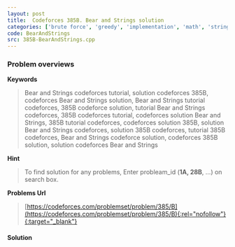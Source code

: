 ```yaml
---
layout: post
title:  Codeforces 385B. Bear and Strings solution
categories: ['brute force', 'greedy', 'implementation', 'math', 'strings']
code: BearAndStrings
src: 385B-BearAndStrings.cpp
---
```

### **Problem overviews**

**Keywords**
> Bear and Strings codeforces tutorial, solution codeforces 385B, codeforces Bear and Strings solution, Bear and Strings tutorial codeforces, 385B codeforce solution, tutorial Bear and Strings codeforces, 385B codeforces tutorial, codeforces solution Bear and Strings, 385B tutorial codeforces, codeforces solution 385B, solution Bear and Strings codeforces, solution 385B codeforces, tutorial 385B codeforces, Bear and Strings codeforce solution, codeforces 385B solution, solution codeforces Bear and Strings

**Hint**
> To find solution for any problems, Enter probleam_id (**1A, 28B**, ...) on search box. 

**Problems Url**
> [https://codeforces.com/problemset/problem/385/B](https://codeforces.com/problemset/problem/385/B){:rel="nofollow"}{:target="_blank"}

#### **Solution**




